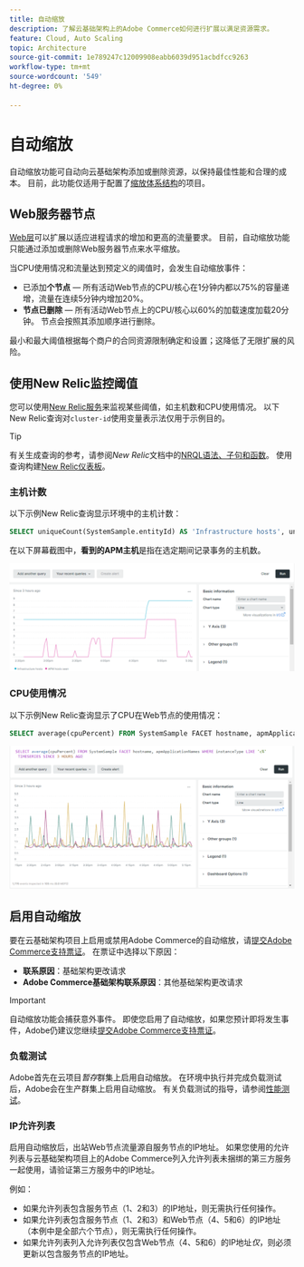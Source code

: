 ```yaml
---
title: 自动缩放
description: 了解云基础架构上的Adobe Commerce如何进行扩展以满足资源需求。
feature: Cloud, Auto Scaling
topic: Architecture
source-git-commit: 1e789247c12009908eabb6039d951acbdfcc9263
workflow-type: tm+mt
source-wordcount: '549'
ht-degree: 0%

---
```


# 自动缩放

自动缩放功能可自动向云基础架构添加或删除资源，以保持最佳性能和合理的成本。 目前，此功能仅适用于配置了[缩放体系结构](scaled-architecture.md)的项目。

## Web服务器节点

[Web层](scaled-architecture.md#web-tier)可以扩展以适应进程请求的增加和更高的流量要求。 目前，自动缩放功能只能通过添加或删除Web服务器节点来水平缩放。

当CPU使用情况和流量达到预定义的阈值时，会发生自动缩放事件：

- 已添加&#x200B;**个节点** — 所有活动Web节点的CPU/核心在1分钟内都以75%的容量递增，流量在连续5分钟内增加20%。
- **节点已删除** — 所有活动Web节点上的CPU/核心以60%的加载速度加载20分钟。 节点会按照其添加顺序进行删除。

最小和最大阈值根据每个商户的合同资源限制确定和设置；这降低了无限扩展的风险。

## 使用New Relic监控阈值

您可以使用[New Relic服务](../monitor/new-relic-service.md)来监视某些阈值，如主机数和CPU使用情况。 以下New Relic查询对`cluster-id`使用变量表示法仅用于示例目的。

>[!TIP]
>
>有关生成查询的参考，请参阅&#x200B;_New Relic_&#x200B;文档中的[NRQL语法、子句和函数](https://docs.newrelic.com/docs/query-your-data/nrql-new-relic-query-language/get-started/nrql-syntax-clauses-functions/)。
>使用查询构建[New Relic仪表板](https://docs.newrelic.com/docs/query-your-data/explore-query-data/dashboards/introduction-dashboards/)。

### 主机计数

以下示例New Relic查询显示环境中的主机计数：

```sql
SELECT uniqueCount(SystemSample.entityId) AS 'Infrastructure hosts', uniqueCount(Transaction.host) AS 'APM hosts seen' FROM SystemSample, Transaction where (Transaction.appName = 'cluster-id_stg' AND Transaction.transactionType = 'Web') OR SystemSample.apmApplicationNames LIKE '%|cluster-id_stg|%' TIMESERIES SINCE 3 HOURS AGO
```

在以下屏幕截图中，**看到的APM主机**&#x200B;是指在选定期间记录事务的主机数。

![New Relic主机计数](../../assets/new-relic/host-count.png)

### CPU使用情况

以下示例New Relic查询显示了CPU在Web节点的使用情况：

```sql
SELECT average(cpuPercent) FROM SystemSample FACET hostname, apmApplicationNames WHERE instanceType LIKE 'c%' TIMESERIES SINCE 3 HOURS AGO
```

![New Relic Web节点CPU使用情况](../../assets/new-relic/web-node-cpu-usage.png)

## 启用自动缩放

要在云基础架构项目上启用或禁用Adobe Commerce的自动缩放，请[提交Adobe Commerce支持票证](https://experienceleague.adobe.com/docs/commerce-knowledge-base/kb/help-center-guide/magento-help-center-user-guide.html?lang=zh-Hans#submit-ticket)。 在票证中选择以下原因：

- **联系原因**：基础架构更改请求
- **Adobe Commerce基础架构联系原因**：其他基础架构更改请求

>[!IMPORTANT]
>
>自动缩放功能会捕获意外事件。 即使您启用了自动缩放，如果您预计即将发生事件，Adobe仍建议您继续[提交Adobe Commerce支持票证](https://experienceleague.adobe.com/docs/commerce-knowledge-base/kb/help-center-guide/magento-help-center-user-guide.html?lang=zh-Hans#submit-ticket)。

### 负载测试

Adobe首先在云项目&#x200B;_暂存_&#x200B;群集上启用自动缩放。 在环境中执行并完成负载测试后，Adobe会在生产群集上启用自动缩放。 有关负载测试的指导，请参阅[性能测试](../launch/checklist.md#performance-testing)。

### IP允许列表

启用自动缩放后，出站Web节点流量源自服务节点的IP地址。 如果您使用的允许列表与云基础架构项目上的Adobe Commerce列入允许列表未捆绑的第三方服务一起使用，请验证第三方服务中的IP地址。

例如：

- 如果允许列表包含服务节点（1、2和3）的IP地址，则无需执行任何操作。
- 如果允许列表包含服务节点（1、2和3）和Web节点（4、5和6）的IP地址（本例中是全部六个节点），则无需执行任何操作。
- 如果允许列表列入允许列表仅包含Web节点（4、5和6）的IP地址&#x200B;_仅_，则必须更新以包含服务节点的IP地址。
